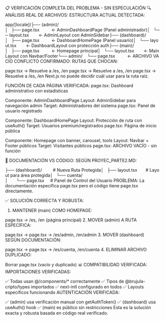 📋 VERIFICACIÓN COMPLETA DEL PROBLEMA - SIN ESPECULACIÓN
🔍 ANÁLISIS REAL DE ARCHIVOS:
ESTRUCTURA ACTUAL DETECTADA:

app/[locale]/├── (admin)/│   ├── page.tsx          ← AdminDashboardPage (Panel administrador)│   └── layout.tsx        ← AdminLayout con AdminSidebar├── (dashboard)/│   ├── page.tsx          ← DashboardHomePage (Panel usuario)│   └── layout.tsx        ← DashboardLayout con protección auth├── (main)/│   ├── page.tsx          ← Homepage principal│   └── layout.tsx        ← MainLayout con Navbar/Footer└── admin/    └── page.tsx          ← ARCHIVO VACÍO
CONFLICTO CONFIRMADO:
RUTAS QUE CHOCAN:

page.tsx → Resuelve a /es, /en
page.tsx → Resuelve a /es, /en
page.tsx → Resuelve a /es, /en
Next.js no puede decidir cuál usar para la ruta raíz.

FUNCIÓN DE CADA PÁGINA VERIFICADA:
page.tsx: Dashboard administrativo con estadísticas

Componente: AdminDashboardPage
Layout: AdminSidebar para navegación admin
Target: Administradores del sistema
page.tsx: Panel de usuario registrado

Componente: DashboardHomePage
Layout: Protección de ruta con useAuth()
Target: Usuarios premium/registrados
page.tsx: Página de inicio pública

Componente: Homepage con banner, carousel, tools
Layout: Navbar + Footer públicos
Target: Visitantes públicos
page.tsx: ARCHIVO VACÍO - sin función

🔧 DOCUMENTACIÓN VS CÓDIGO:
SEGÚN PROYEC_PARTE2.MD:


├── (dashboard)/         # Nueva Ruta Protegida│   ├── layout.tsx       # Layout para área protegida│   └── cuenta/│       └── page.tsx     # Panel de Control del Usuario
PROBLEMA: La documentación especifica page.tsx pero el código tiene page.tsx directamente.

✅ SOLUCIÓN CORRECTA Y ROBUSTA:
1. MANTENER (main) COMO HOMEPAGE:

page.tsx → /es, /en (página principal)
2. MOVER (admin) A RUTA ESPECÍFICA:

page.tsx → page.tsx → /es/admin, /en/admin
3. MOVER (dashboard) SEGÚN DOCUMENTACIÓN:

page.tsx → page.tsx → /es/cuenta, /en/cuenta
4. ELIMINAR ARCHIVO DUPLICADO:

Borrar page.tsx (vacío y duplicado)
📊 COMPATIBILIDAD VERIFICADA:
IMPORTACIONES VERIFICADAS:

✅ Todas usan @/components/* correctamente
✅ Tipos de @brujula-cripto/types importados
✅ next-intl configurado en todos
✅ Layouts específicos funcionando
AUTENTICACIÓN VERIFICADA:

✅ (admin) usa verificación manual con getAuthToken()
✅ (dashboard) usa useAuth() hook
✅ (main) es público sin restricciones
Esta es la solución exacta y robusta basada en código real verificado.